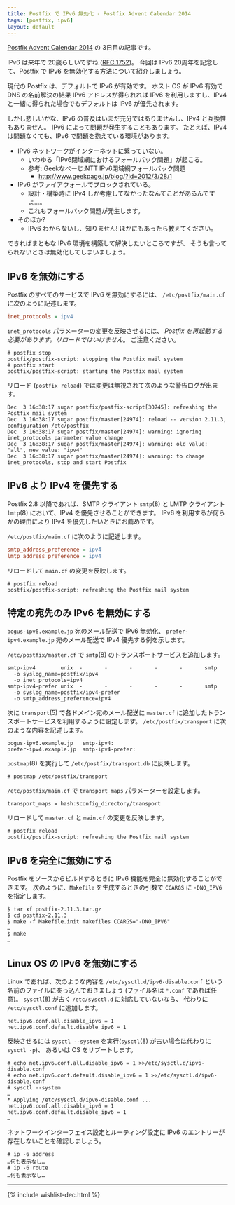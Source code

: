```yaml
---
title: Postfix で IPv6 無効化 - Postfix Advent Calendar 2014
tags: [postfix, ipv6]
layout: default
---
```


[Postfix Advent Calendar 2014](http://qiita.com/advent-calendar/2014/postfix) の 3日目の記事です。

IPv6 は来年で 20歳らしいですね ([RFC 1752](http://tools.ietf.org/html/rfc1752))。
今回は IPv6 20周年を記念して、Postfix で IPv6 を無効化する方法について紹介しましょう。

現代の Postfix は、デフォルトで IPv6 が有効です。
ホスト OS が IPv6 有効で DNS の名前解決の結果 IPv6 アドレスが得られれば
IPv6 を利用しますし、IPv4 と一緒に得られた場合でもデフォルトは IPv6 が優先されます。

しかし悲しいかな、IPv6 の普及はいまだ充分ではありませんし、IPv4 と互換性もありません。
IPv6 によって問題が発生することもあります。
たとえば、IPv4 は問題なくても、IPv6 で問題を抱えている環境があります。

  * IPv6 ネットワークがインターネットに繋っていない。
    * いわゆる「IPv6閉域網におけるフォールバック問題」が起こる。
    * 参考: Geekなぺーじ:NTT IPv6閉域網フォールバック問題
      * <http://www.geekpage.jp/blog/?id=2012/3/28/1>
  * IPv6 がファイアウォールでブロックされている。
    * 設計・構築時に IPv4 しか考慮してなかったなんてことがあるんですよ…。
    * これもフォールバック問題が発生します。
  * そのほか?
    * IPv6 わからないし、知りません! ほかにもあったら教えてください。

できればまともな IPv6 環境を構築して解決したいところですが、
そうも言ってられないときは無効化してしまいましょう。

## IPv6 を無効にする

Postfix のすべてのサービスで IPv6 を無効にするには、
`/etc/postfix/main.cf` に次のように記述します。

```cfg
inet_protocols = ipv4
```

`inet_protocols` パラメーターの変更を反映させるには、
*Postfix を再起動する必要があります。リロードではいけません*。
ご注意ください。

```console
# postfix stop
postfix/postfix-script: stopping the Postfix mail system
# postfix start
postfix/postfix-script: starting the Postfix mail system
```

リロード (`postfix reload`) では変更は無視されて次のような警告ログが出ます。

```
Dec  3 16:38:17 sugar postfix/postfix-script[30745]: refreshing the Postfix mail system
Dec  3 16:38:17 sugar postfix/master[24974]: reload -- version 2.11.3, configuration /etc/postfix
Dec  3 16:38:17 sugar postfix/master[24974]: warning: ignoring inet_protocols parameter value change
Dec  3 16:38:17 sugar postfix/master[24974]: warning: old value: "all", new value: "ipv4"
Dec  3 16:38:17 sugar postfix/master[24974]: warning: to change inet_protocols, stop and start Postfix
```

## IPv6 より IPv4 を優先する

Postfix 2.8 以降であれば、SMTP クライアント `smtp`(8) と
LMTP クライアント `lmtp`(8) において、IPv4 を優先させることができます。
IPv6 を利用するが何らかの理由により IPv4 を優先したいときにお薦めです。

`/etc/postfix/main.cf` に次のように記述します。

```cfg
smtp_address_preference = ipv4
lmtp_address_preference = ipv4
```

リロードして `main.cf` の変更を反映します。

```console
# postfix reload
postfix/postfix-script: refreshing the Postfix mail system
```

## 特定の宛先のみ IPv6 を無効にする

`bogus-ipv6.example.jp` 宛のメール配送で IPv6 無効化、
`prefer-ipv4.example.jp` 宛のメール配送で IPv4 優先する例を示します。

`/etc/postfix/master.cf` で `smtp`(8) のトランスポートサービスを追加します。

```text
smtp-ipv4        unix  -       -       -       -       -       smtp
  -o syslog_name=postfix/ipv4
  -o inet_protocols=ipv4
smtp-ipv4-prefer unix  -       -       -       -       -       smtp
  -o syslog_name=postfix/ipv4-prefer
  -o smtp_address_preference=ipv4
```

次に `transport`(5) で各ドメイン宛のメール配送に
`master.cf` に追加したトランスポートサービスを利用するように設定します。
`/etc/postfix/transport` に次のような内容を記述します。

```text
bogus-ipv6.example.jp	smtp-ipv4:
prefer-ipv4.example.jp	smtp-ipv4-prefer:
```

`postmap`(8) を実行して `/etc/postfix/transport.db` に反映します。

```console
# postmap /etc/postfix/transport
```

`/etc/postfix/main.cf` で `transport_maps` パラメーターを設定します。

```
transport_maps = hash:$config_directory/transport
```

リロードして `master.cf` と `main.cf` の変更を反映します。

```console
# postfix reload
postfix/postfix-script: refreshing the Postfix mail system
```

## IPv6 を完全に無効にする

Postfix をソースからビルドするときに IPv6 機能を完全に無効化することができます。
次のように、`Makefile` を生成するときの引数で `CCARGS` に `-DNO_IPV6` を指定します。

```console
$ tar xf postfix-2.11.3.tar.gz
$ cd postfix-2.11.3
$ make -f Makefile.init makefiles CCARGS="-DNO_IPV6"
…
$ make
…
```

## Linux OS の IPv6 を無効にする

Linux であれば、次のような内容を `/etc/sysctl.d/ipv6-disable.conf`
という名前のファイルに突っ込んでおきましょう
(ファイル名は `*.conf` であれば任意)。
`sysctl`(8) が古く `/etc/sysctl.d` に対応していないなら、
代わりに `/etc/sysctl.conf` に追加します。

```
net.ipv6.conf.all.disable_ipv6 = 1
net.ipv6.conf.default.disable_ipv6 = 1
```

反映させるには `sysctl --system` を実行(`sysctl`(8) が古い場合は代わりに `sysctl -p`)、
あるいは OS をリブートします。


```console
# echo net.ipv6.conf.all.disable_ipv6 = 1 >>/etc/sysctl.d/ipv6-disable.conf
# echo net.ipv6.conf.default.disable_ipv6 = 1 >>/etc/sysctl.d/ipv6-disable.conf
# sysctl --system
…
* Applying /etc/sysctl.d/ipv6-disable.conf ...
net.ipv6.conf.all.disable_ipv6 = 1
net.ipv6.conf.default.disable_ipv6 = 1
…
```

ネットワークインターフェイス設定とルーティング設定に
IPv6 のエントリーが存在しないことを確認しましょう。

```console
# ip -6 address
…何も表示なし…
# ip -6 route
…何も表示なし…
```

* * *

{% include wishlist-dec.html %}

